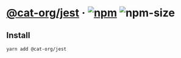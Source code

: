 # [@cat-org/jest][website] · <!-- badges.start -->[![npm][npm-image]][npm-link] ![npm-size][npm-size-image]

[npm-image]: https://img.shields.io/npm/v/@cat-org/jest.svg
[npm-link]: https://www.npmjs.com/package/@cat-org/jest
[npm-size-image]: https://img.shields.io/bundlephobia/minzip/@cat-org/jest.svg

<!-- badges.end -->

[website]: https://cat-org.github.io/core/jest

## Install

```sh
yarn add @cat-org/jest
```
